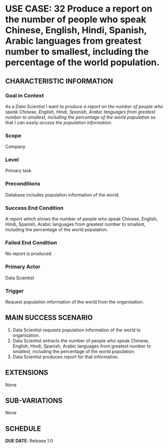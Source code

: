 # USE CASE: 32 Produce a report on the number of people who speak Chinese, English, Hindi, Spanish, Arabic languages from greatest number to smallest, including the percentage of the world population.
## CHARACTERISTIC INFORMATION

### Goal in Context

As a *Data Scientist* I want *to produce a report on the number of people who speak Chinese, English, Hindi, Spanish, Arabic languages from greatest number to smallest, including the percentage of the world population* so that *I can easily access the population information.*

### Scope

Company

### Level

Primary task

### Preconditions

Database includes population information of the world.

### Success End Condition

A report which shows the number of people who speak Chinese, English, Hindi, Spanish, Arabic languages 
from greatest number to smallest, including the percentage of the world population.

### Failed End Condition

No report is produced.

### Primary Actor

Data Scientist

### Trigger

Request population information of the world from the organisation.

## MAIN SUCCESS SCENARIO

1. Data Scientist requests population information of the world to organisation.
2. Data Scientist extracts the number of people who speak Chinese, English, Hindi, Spanish, Arabic languages 
from greatest number to smallest, including the percentage of the world population.
3. Data Scientist produces report for that information.

## EXTENSIONS

None

## SUB-VARIATIONS

None

## SCHEDULE

**DUE DATE**: Release 1.0